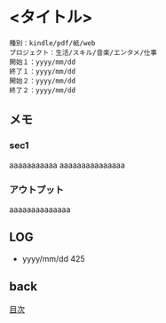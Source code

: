 # <タイトル>

    種別：kindle/pdf/紙/web
    プロジェクト：生活/スキル/音楽/エンタメ/仕事
    開始１：yyyy/mm/dd
    終了１：yyyy/mm/dd
    開始２：yyyy/mm/dd
    終了２：yyyy/mm/dd

## メモ

### sec1

aaaaaaaaaaa
aaaaaaaaaaaaaaa

### アウトプット

aaaaaaaaaaaaaa

## LOG

- yyyy/mm/dd 425

## back

[目次](README.md)

